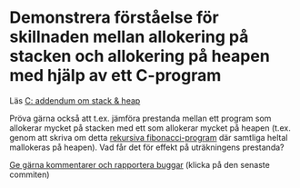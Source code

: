 # Demonstrera förståelse för skillnaden mellan allokering på stacken och allokering på heapen med hjälp av ett C-program

Läs [C: addendum om stack \& heap](https://github.com/IOOPM-UU/ioopm15/blob/master/extramaterial/C-addendum-om-stack-och-heap.pdf)

Pröva gärna också att t.ex. jämföra prestanda mellan ett program
som allokerar mycket på stacken med ett som allokerar mycket på
heapen (t.ex. genom att skriva om detta
[rekursiva fibonacci-program](https://github.com/IOOPM-UU/ioopm15/blob/master/uppgifter/fas1/komigang/rec/fib-heap.c)
där samtliga heltal mallokeras på
heapen). Vad får det för effekt på uträkningens prestanda?

[Ge gärna kommentarer och rapportera buggar](https://github.com/IOOPM-UU/achievements/commits/master/J26.md) (klicka på den senaste commiten)
